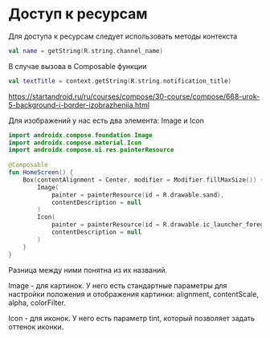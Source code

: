 # Доступ к ресурсам

Для доступа к ресурсам следует использовать методы контекста

```kotlin
val name = getString(R.string.channel_name)
```

В случае вызова в Composable функции

```kotlin
val textTitle = context.getString(R.string.notification_title)
```

https://startandroid.ru/ru/courses/compose/30-course/compose/668-urok-5-background-i-border-izobrazhenija.html

Для изображений у нас есть два элемента: Image и Icon

```kotlin
import androidx.compose.foundation.Image
import androidx.compose.material.Icon
import androidx.compose.ui.res.painterResource
 
@Composable
fun HomeScreen() {
    Box(contentAlignment = Center, modifier = Modifier.fillMaxSize()) {
        Image(
            painter = painterResource(id = R.drawable.sand),
            contentDescription = null
        )
        Icon(
            painter = painterResource(id = R.drawable.ic_launcher_foreground),
            contentDescription = null
        )
    }
}
```

Разница между ними понятна из их названий.

Image - для картинок. У него есть стандартные параметры для настройки положения и отображения картинки: alignment, contentScale, alpha, colorFilter.

Icon - для иконок. У него есть параметр tint, который позволяет задать оттенок иконки.